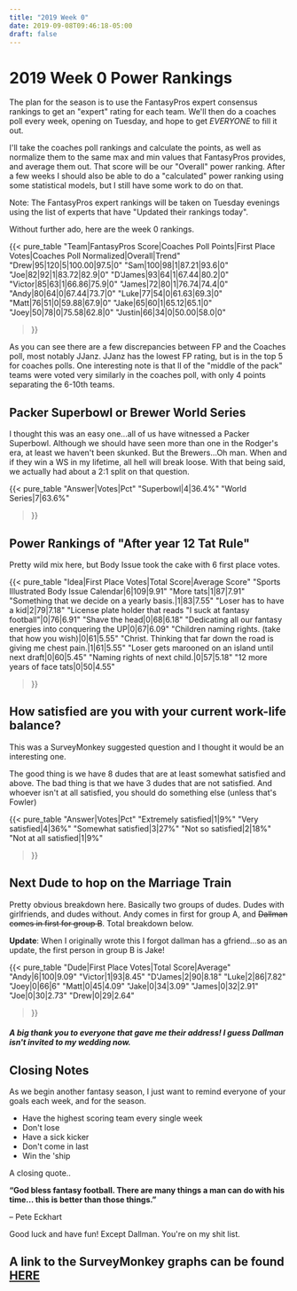 ```yaml
---
title: "2019 Week 0"
date: 2019-09-08T09:46:18-05:00
draft: false
---
```


# 2019 Week 0 Power Rankings

The plan for the season is to use the FantasyPros expert consensus rankings to get an "expert" rating for each team.
We'll then do a coaches poll every week, opening on Tuesday, and hope to get *EVERYONE* to fill it out.

I'll take the coaches poll rankings and calculate the points, as well as normalize them to the same max and min
values that FantasyPros provides, and average them out. That score will be our "Overall" power ranking. After a few weeks
I should also be able to do a "calculated" power ranking using some statistical models, but I still have some work to do
on that.

Note: The FantasyPros expert rankings will be taken on Tuesday evenings using the list of experts that have "Updated
their rankings today".

Without further ado, here are the week 0 rankings.

{{< pure_table
"Team|FantasyPros Score|Coaches Poll Points|First Place Votes|Coaches Poll Normalized|Overall|Trend"
"Drew|95|120|5|100.00|97.5|0"
"Sam|100|98|1|87.21|93.6|0"
"Joe|82|92|1|83.72|82.9|0"
"D'James|93|64|1|67.44|80.2|0"
"Victor|85|63|1|66.86|75.9|0"
"James|72|80|1|76.74|74.4|0"
"Andy|80|64|0|67.44|73.7|0"
"Luke|77|54|0|61.63|69.3|0"
"Matt|76|51|0|59.88|67.9|0"
"Jake|65|60|1|65.12|65.1|0"
"Joey|50|78|0|75.58|62.8|0"
"Justin|66|34|0|50.00|58.0|0"
>}}


As you can see there are a few discrepancies between FP and the Coaches poll, most notably JJanz. JJanz has the lowest FP
rating, but is in the top 5 for coaches polls. One interesting note is that ll of the "middle of the pack" teams were voted
very similarly in the coaches poll, with only 4 points separating the 6-10th teams.



## Packer Superbowl or Brewer World Series

I thought this was an easy one...all of us have witnessed a Packer Superbowl. Although we should have seen more than one
in the Rodger's era, at least we haven't been skunked. But the Brewers...Oh man. When and if they win a WS in my lifetime, 
all hell will break loose. With that being said, we actually had about a 2:1 split on that question.

{{< pure_table
"Answer|Votes|Pct"
"Superbowl|4|36.4%"
"World Series|7|63.6%"
>}}

## Power Rankings of "After year 12 Tat Rule"

Pretty wild mix here, but Body Issue took the cake with 6 first place votes.


{{< pure_table
"Idea|First Place Votes|Total Score|Average Score"
"Sports Illustrated Body Issue Calendar|6|109|9.91"
"More tats|1|87|7.91"
"Something that we decide on a yearly basis.|1|83|7.55"
"Loser has to have a kid|2|79|7.18"
"License plate holder that reads \"I suck at fantasy football\"|0|76|6.91"
"Shave the head|0|68|6.18"
"Dedicating all our fantasy energies into conquering the UP|0|67|6.09"
"Children naming rights. (take that how you wish)|0|61|5.55"
"Christ. Thinking that far down the road is giving me chest pain.|1|61|5.55"
"Loser gets marooned on an island until next draft|0|60|5.45"
"Naming rights of next child.|0|57|5.18"
"12 more years of face tats|0|50|4.55"
>}}

## How satisfied are you with your current work-life balance?

This was a SurveyMonkey suggested question and I thought it would be an interesting one.

The good thing is we have 8 dudes that are at least somewhat satisfied and above. The bad thing is that we have
3 dudes that are not satisfied. And whoever isn't at all satisfied, you should do something else (unless that's Fowler)

{{< pure_table
"Answer|Votes|Pct"
"Extremely satisfied|1|9%"
"Very satisfied|4|36%"
"Somewhat satisfied|3|27%"
"Not so satisfied|2|18%"
"Not at all satisfied|1|9%"
>}}

## Next Dude to hop on the Marriage Train

Pretty obvious breakdown here. Basically two groups of dudes. Dudes with girlfriends, and dudes without. Andy comes in
first for group A, and ~~Dallman comes in first for group B~~. Total breakdown below. 

**Update**: When I originally wrote this I forgot dallman has a gfriend...so as an update, the first person in group B is
Jake!

{{< pure_table
"Dude|First Place Votes|Total Score|Average"
"Andy|6|100|9.09"
"Victor|1|93|8.45"
"D'James|2|90|8.18"
"Luke|2|86|7.82"
"Joey|0|66|6"
"Matt|0|45|4.09"
"Jake|0|34|3.09"
"James|0|32|2.91"
"Joe|0|30|2.73"
"Drew|0|29|2.64"
>}}

##### A big thank you to everyone that gave me their address! I guess Dallman isn't invited to my wedding now.

## Closing Notes

As we begin another fantasy season, I just want to remind everyone of your goals each week, and for the season.
* Have the highest scoring team every single week
* Don't lose
* Have a sick kicker
* Don't come in last
* Win the 'ship

A closing quote..

**“God bless fantasy football. There are many things a man can do with his time… this is better than those things.”**
 
 – Pete Eckhart
 
 
Good luck and have fun! Except Dallman. You're on my shit list.
 
## A link to the SurveyMonkey graphs can be found [HERE](https://www.surveymonkey.com/stories/SM-J2YZPNPV/)


